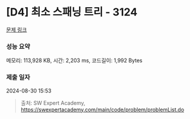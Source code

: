 # [D4] 최소 스패닝 트리 - 3124 

[문제 링크](https://swexpertacademy.com/main/code/problem/problemDetail.do?contestProbId=AV_mSnmKUckDFAWb) 

### 성능 요약

메모리: 113,928 KB, 시간: 2,203 ms, 코드길이: 1,992 Bytes

### 제출 일자

2024-08-30 15:53



> 출처: SW Expert Academy, https://swexpertacademy.com/main/code/problem/problemList.do